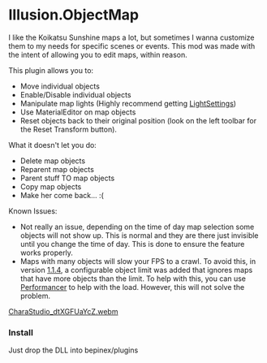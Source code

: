# Illusion.ObjectMap

I like the Koikatsu Sunshine maps a lot, but sometimes I wanna customize them to my needs for specific scenes or events. This mod was made with the intent of allowing you to edit maps, within reason.

This plugin allows you to:
- Move individual objects
- Enable/Disable individual objects
- Manipulate map lights (Highly recommend getting [LightSettings](https://github.com/starstormhun/StarPlugins))
- Use MaterialEditor on map objects
- Reset objects back to their original position (look on the left toolbar for the Reset Transform button).

What it doesn't let you do:
- Delete map objects
- Reparent map objects
- Parent stuff TO map objects
- Copy map objects
- Make her come back... :(

Known Issues:
- Not really an issue, depending on the time of day map selection some objects will not show up. This is normal and they are there just invisible until you change the time of day. This is done to ensure the feature works properly.
- Maps with many objects will slow your FPS to a crawl. To avoid this, in version [1.1.4](https://github.com/krypto5863/Illusion.ObjectMap/releases/tag/1.1.4), a configurable object limit was added that ignores maps that have more objects than the limit. To help with this, you can use [Performancer](https://github.com/starstormhun/StarPlugins) to help with the load. However, this will not solve the problem.

[CharaStudio_dtXGFUaYcZ.webm](https://github.com/user-attachments/assets/3a32f57c-ada7-429e-bd91-b7debb4bc988)


### Install
Just drop the DLL into bepinex/plugins
